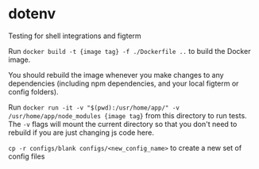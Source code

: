 # dotenv

Testing for shell integrations and figterm

Run `docker build -t {image tag} -f ./Dockerfile ..` to build the Docker
image.

You should rebuild the image whenever you make changes to any dependencies
(including npm dependencies, and your local figterm or config folders).

Run `docker run -it -v "$(pwd):/usr/home/app/" -v /usr/home/app/node_modules {image tag}`
from this directory to run tests. The `-v` flags will mount the current
directory so that you don't need to rebuild if you are just changing js
code here.

`cp -r configs/blank configs/<new_config_name>` to create a new set of config files

